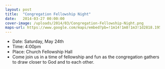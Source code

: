 ```yaml
---
layout: post
title:  "Congregation Fellowship Night"
date:   2014-03-27 00:00:00
cover-image: /uploads/2014/03/Congregation-Fellowship-Night.png
maps-url: https://www.google.com/maps/embed?pb=!1m14!1m8!1m3!1d2818.195455728376!2d-93.29780199999999!3d45.061546!3m2!1i1024!2i768!4f13.1!3m3!1m2!1s0x52b331b23613b645%3A0x117e37f6680ad639!2sKorean+Presbyterian+Church!5e0!3m2!1sen!2sus!4v1396231226758
---
```

* Date: Saturday, May 24th
* Time: 4:00pm
* Place: Church Fellowship Hall
* Come join us in a time of fellowship and fun as the congregation gathers to draw closer to God and to each other.